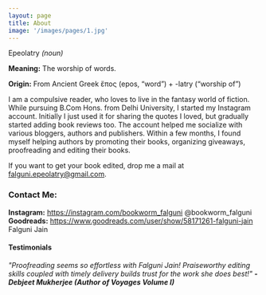 ```yaml
---
layout: page
title: About
image: '/images/pages/1.jpg'
---
```


Epeolatry *(noun)* 

**Meaning:** The worship of words.

**Origin:** From Ancient Greek ἔπος (epos, “word”) + -latry (“worship of”)

I am a compulsive reader, who loves to live in the fantasy world of fiction. While pursuing B.Com Hons. from Delhi University, I started my Instagram account. Initially I just used it for sharing the quotes I loved, but gradually started adding book reviews too. The account helped me socialize with various bloggers, authors and publishers. Within a few months, I found myself helping authors by promoting their books, organizing giveaways, proofreading and editing their books. 

If you want to get your book edited, drop me a mail at falguni.epeolatry@gmail.com. 

### Contact Me:
**Instagram:** https://instagram.com/bookworm_falguni @bookworm_falguni
**Goodreads:** https://www.goodreads.com/user/show/58171261-falguni-jain Falguni Jain



#### Testimonials


*"Proofreading seems so effortless with Falguni Jain! Praiseworthy editing skills coupled with timely delivery builds trust for the work she does best!"*
***- Debjeet Mukherjee
(Author of Voyages Volume I)***

